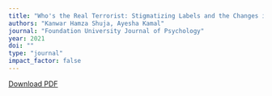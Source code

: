```yaml
---
title: "Who's the Real Terrorist: Stigmatizing Labels and the Changes in Attitude Towards the Labelling Country Among Pakistani Youth in Foreign Countries"
authors: "Kanwar Hamza Shuja, Ayesha Kamal"
journal: "Foundation University Journal of Psychology"
year: 2021
doi: ""
type: "journal"
impact_factor: false
---
```


[Download PDF](/files/papers/2021-fujp-stigma.pdf)
